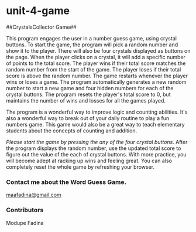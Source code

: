 # unit-4-game

##CrystalsCollector Game##

This program engages the user in a number guess game, using crystal buttons. To start the game, the program will pick a random number and show it to the player. There will also be four crystals displayed as buttons on the page. When the player clicks on a crystal, it will add a specific number of points to the total score. The player wins if their total score matches the random number from the start of the game. The player loses if their total score is above the random number. The game restarts whenever the player wins or loses a game. The program automatically generates a new random number to start a new game and four hidden numbers for each of the crystal buttons. The program resets the player's total score to 0, but maintains the number of wins and losses for all the games played.

The program is a wonderful way to improve logic and counting abilities. It's also a wonderful way to break out of your daily routine to play a fun numbers game. This game would also be a great way to teach elementary students about the concepts of counting and addition.

*Please start the game by pressing the any of the four crystal buttons*. After the program displays the random number, use the updated total score to figure out the value of the each of crystal buttons. With more practice, you will become adept at racking up wins and feeling great. You can also completely reset the whole game by refreshing your browser.



### Contact me about the Word Guess Game. ###
maafadina@gmail.com


### Contributors ###
Modupe Fadina